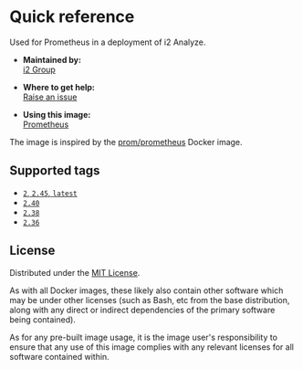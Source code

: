 # Quick reference

Used for Prometheus in a deployment of i2 Analyze.

* **Maintained by:**  
  [i2 Group](https://i2group.com/)

* **Where to get help:**  
  [Raise an issue](https://github.com/i2group/analyze-docker/issues?q=is%3Aissue+is%3Aopen)

* **Using this image:**  
  [Prometheus](https://i2group.github.io/analyze-containers/content/images-and-containers/prometheus.html)

The image is inspired by the [prom/prometheus](https://hub.docker.com/r/prom/prometheus/) Docker image.

## Supported tags

* [`2`, `2.45`, `latest`](https://github.com/i2group/analyze-docker/blob/main/images/prometheus/2.45/Dockerfile)
* [`2.40`](https://github.com/i2group/analyze-docker/blob/main/images/prometheus/2.40/Dockerfile)
* [`2.38`](https://github.com/i2group/analyze-docker/blob/main/images/prometheus/2.38/Dockerfile)
* [`2.36`](https://github.com/i2group/analyze-docker/blob/main/images/prometheus/2.36/Dockerfile)

## License

Distributed under the [MIT License](../../LICENSE).

As with all Docker images, these likely also contain other software which may be under other licenses (such as Bash, etc from the base distribution, along with any direct or indirect dependencies of the primary software being contained).

As for any pre-built image usage, it is the image user's responsibility to ensure that any use of this image complies with any relevant licenses for all software contained within.
